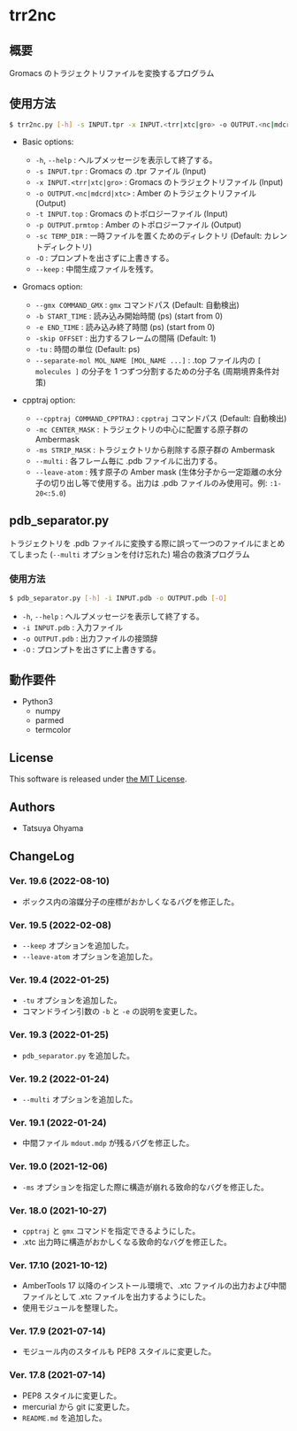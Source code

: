 # trr2nc

## 概要
Gromacs のトラジェクトリファイルを変換するプログラム


## 使用方法
```sh
$ trr2nc.py [-h] -s INPUT.tpr -x INPUT.<trr|xtc|gro> -o OUTPUT.<nc|mdcrd|xtc|pdb> -t INPUT.top -p OUTPUT.prmtop [-sc TEMP_DIR] [--gmx COMMAND_GMX] [-b START_TIME] [-e END_TIME] [-skip OFFSET] [-tu TIME_UNIT] [--separate-mol MOL_NAME [MOL_NAME ...]] [--cpptraj COMMAND_CPPTRAJ] -mc CENTER_MASK [-ms STRIP_MASK] [--multi] [--leave-atom LEAVE_ATOM_MASK] [-O] [--keep]
```

* Basic options:
	* `-h`, `--help`
		: ヘルプメッセージを表示して終了する。
	* `-s INPUT.tpr`
		: Gromacs の .tpr ファイル (Input)
	* `-x INPUT.<trr|xtc|gro>`
		: Gromacs のトラジェクトリファイル (Input)
	* `-o OUTPUT.<nc|mdcrd|xtc>`
		: Amber のトラジェクトリファイル (Output)
	* `-t INPUT.top`
		: Gromacs のトポロジーファイル (Input)
	* `-p OUTPUT.prmtop`
		: Amber のトポロジーファイル (Output)
	* `-sc TEMP_DIR`
		: 一時ファイルを置くためのディレクトリ (Default: カレントディレクトリ)
	* `-O`
		: プロンプトを出さずに上書きする。
	* `--keep`
		: 中間生成ファイルを残す。

* Gromacs option:
	* `--gmx COMMAND_GMX`
		: `gmx` コマンドパス (Default: 自動検出)
	* `-b START_TIME`
		: 読み込み開始時間 (ps) (start from 0)
	* `-e END_TIME`
		: 読み込み終了時間 (ps) (start from 0)
	* `-skip OFFSET`
		: 出力するフレームの間隔 (Default: 1)
	* `-tu`
		: 時間の単位 (Default: ps)
	* `--separate-mol MOL_NAME [MOL_NAME ...]`
		: .top ファイル内の `[ molecules ]` の分子を 1 つずつ分割するための分子名 (周期境界条件対策)

* cpptraj option:
	* `--cpptraj COMMAND_CPPTRAJ`
		: `cpptraj` コマンドパス (Default: 自動検出)
	* `-mc CENTER_MASK`
		: トラジェクトリの中心に配置する原子群の Ambermask
	* `-ms STRIP_MASK`
		: トラジェクトリから削除する原子群の Ambermask
	* `--multi`
		: 各フレーム毎に .pdb ファイルに出力する。
	* `--leave-atom`
		: 残す原子の Amber mask (生体分子から一定距離の水分子の切り出し等で使用する。出力は .pdb ファイルのみ使用可。例: `:1-20<:5.0`)


## pdb_separator.py
トラジェクトリを .pdb ファイルに変換する際に誤って一つのファイルにまとめてしまった (`--multi` オプションを付け忘れた) 場合の救済プログラム

### 使用方法
```sh
$ pdb_separator.py [-h] -i INPUT.pdb -o OUTPUT.pdb [-O]
```

* `-h`, `--help`
	: ヘルプメッセージを表示して終了する。
* `-i INPUT.pdb`
	: 入力ファイル
* `-o OUTPUT.pdb`
	: 出力ファイルの接頭辞
* `-O`
	: プロンプトを出さずに上書きする。


## 動作要件
* Python3
	* numpy
	* parmed
	* termcolor


## License
This software is released under [the MIT License](https://opensource.org/licenses/mit-license.php).


## Authors
* Tatsuya Ohyama


## ChangeLog
### Ver. 19.6 (2022-08-10)
* ボックス内の溶媒分子の座標がおかしくなるバグを修正した。

### Ver. 19.5 (2022-02-08)
* `--keep` オプションを追加した。
* `--leave-atom` オプションを追加した。

### Ver. 19.4 (2022-01-25)
* `-tu` オプションを追加した。
* コマンドライン引数の `-b` と `-e` の説明を変更した。

### Ver. 19.3 (2022-01-25)
* `pdb_separator.py` を追加した。

### Ver. 19.2 (2022-01-24)
* `--multi` オプションを追加した。

### Ver. 19.1 (2022-01-24)
* 中間ファイル `mdout.mdp` が残るバグを修正した。

### Ver. 19.0 (2021-12-06)
* `-ms` オプションを指定した際に構造が崩れる致命的なバグを修正した。

### Ver. 18.0 (2021-10-27)
* `cpptraj` と `gmx` コマンドを指定できるようにした。
* .xtc 出力時に構造がおかしくなる致命的なバグを修正した。

### Ver. 17.10 (2021-10-12)
* AmberTools 17 以降のインストール環境で、.xtc ファイルの出力および中間ファイルとして .xtc ファイルを出力するようにした。
* 使用モジュールを整理した。

### Ver. 17.9 (2021-07-14)
* モジュール内のスタイルも PEP8 スタイルに変更した。

### Ver. 17.8 (2021-07-14)
* PEP8 スタイルに変更した。
* mercurial から git に変更した。
* `README.md` を追加した。
